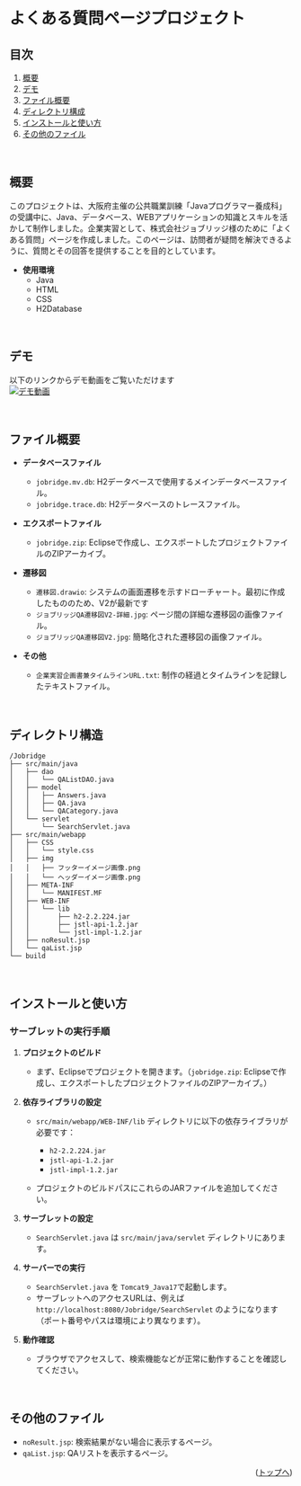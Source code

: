 # よくある質問ページプロジェクト

## 目次

1. [概要](#概要)
3. [デモ](#デモ)
4. [ファイル概要](#ファイル概要)
5. [ディレクトリ構成](#ディレクトリ構成)
6. [インストールと使い方](#インストールと使い方)
7. [その他のファイル](#その他のファイル)

<br>

## 概要

このプロジェクトは、大阪府主催の公共職業訓練「Javaプログラマー養成科」の受講中に、Java、データベース、WEBアプリケーションの知識とスキルを活かして制作しました。企業実習として、株式会社ジョブリッジ様のために「よくある質問」ページを作成しました。このページは、訪問者が疑問を解決できるように、質問とその回答を提供することを目的としています。

- **使用環境**
  - Java
  - HTML
  - CSS
  - H2Database

<br>

## デモ

以下のリンクからデモ動画をご覧いただけます
<br>
[![デモ動画](https://img.youtube.com/vi/TuKDqV9sB4I/0.jpg)](https://youtu.be/TuKDqV9sB4I)

<br>

## ファイル概要

- **データベースファイル**
  - `jobridge.mv.db`: H2データベースで使用するメインデータベースファイル。
  - `jobridge.trace.db`: H2データベースのトレースファイル。

- **エクスポートファイル**
  - `jobridge.zip`: Eclipseで作成し、エクスポートしたプロジェクトファイルのZIPアーカイブ。

- **遷移図**
  - `遷移図.drawio`: システムの画面遷移を示すドローチャート。最初に作成したもののため、V2が最新です
  - `ジョブリッジQA遷移図V2-詳細.jpg`: ページ間の詳細な遷移図の画像ファイル。
  - `ジョブリッジQA遷移図V2.jpg`: 簡略化された遷移図の画像ファイル。

- **その他**
  - `企業実習企画書兼タイムラインURL.txt`: 制作の経過とタイムラインを記録したテキストファイル。

 <br>
 
## ディレクトリ構造
```
/Jobridge
├── src/main/java
│   ├── dao
│   │   └── QAListDAO.java
│   ├── model
│   │   ├── Answers.java
│   │   ├── QA.java
│   │   └── QACategory.java
│   └── servlet
│       └── SearchServlet.java
├── src/main/webapp
│   ├── CSS
│   │   └── style.css
│   ├── img
│   │   ├── フッターイメージ画像.png
│   │   └── ヘッダーイメージ画像.png
│   ├── META-INF
│   │   └── MANIFEST.MF
│   ├── WEB-INF
│   │   └── lib
│   │       ├── h2-2.2.224.jar
│   │       ├── jstl-api-1.2.jar
│   │       └── jstl-impl-1.2.jar
│   ├── noResult.jsp
│   └── qaList.jsp
└── build
```
<br>

## インストールと使い方

### サーブレットの実行手順

1. **プロジェクトのビルド**

   - まず、Eclipseでプロジェクトを開きます。（`jobridge.zip`: Eclipseで作成し、エクスポートしたプロジェクトファイルのZIPアーカイブ。）

2. **依存ライブラリの設定**

   - `src/main/webapp/WEB-INF/lib` ディレクトリに以下の依存ライブラリが必要です：
     - `h2-2.2.224.jar`
     - `jstl-api-1.2.jar`
     - `jstl-impl-1.2.jar`

   - プロジェクトのビルドパスにこれらのJARファイルを追加してください。

3. **サーブレットの設定**

   - `SearchServlet.java` は `src/main/java/servlet` ディレクトリにあります。

4. **サーバーでの実行**

   - `SearchServlet.java` を `Tomcat9_Java17`で起動します。
   - サーブレットへのアクセスURLは、例えば `http://localhost:8080/Jobridge/SearchServlet` のようになります（ポート番号やパスは環境により異なります）。

5. **動作確認**

   - ブラウザでアクセスして、検索機能などが正常に動作することを確認してください。

<br>

## その他のファイル

- `noResult.jsp`: 検索結果がない場合に表示するページ。
- `qaList.jsp`: QAリストを表示するページ。

<p align="right">(<a href="#top">トップへ</a>)</p>




